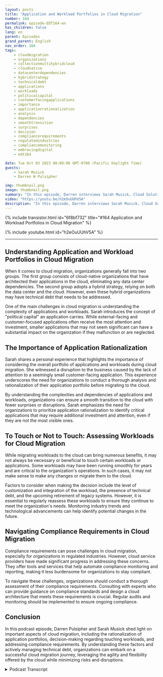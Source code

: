 ```yaml
---
layout: posts
title: "Application and Workload Portfolios in Cloud Migration"
number: 164
permalink: episode-EDT164-en
has_children: false
lang: en
parent: Episodes
grand_parent: English
nav_order: 164
tags:
    - cloudmigration
    - organizations
    - collectionmultihybridcloud
    - cloudnative
    - datacenterdependencies
    - hybridstrategy
    - technicaldebt
    - applications
    - workloads
    - politicalcapital
    - customerfacingapplications
    - importance
    - applicationrationalization
    - analysis
    - dependencies
    - smoothtransition
    - surprises
    - decision
    - compliancerequirements
    - regulatedindustries
    - compliancemonitoring
    - embracingdigital
    - edt164

date: Tue Oct 03 2023 00:00:00 GMT-0700 (Pacific Daylight Time)
guests:
    - Sarah Musick
    - Darren W Pulsipher

img: thumbnail.png
image: thumbnail.png
summary: "In this episode, Darren interviews Sarah Musick, Cloud Solution Architect at Intel. Together, they dive into the topic of application and workload portfolios in cloud migration. With Sarah's background in cloud consulting and optimization, she brings valuable insights to the discussion."
video: "https://youtu.be/h2eOuUUhV5A"
description: "In this episode, Darren interviews Sarah Musick, Cloud Solution Architect at Intel. Together, they dive into the topic of application and workload portfolios in cloud migration. With Sarah's background in cloud consulting and optimization, she brings valuable insights to the discussion."
---
```


<div>
{% include transistor.html id="6f8bf732" title="#164 Application and Workload Portfolios in Cloud Migration" %}

{% include youtube.html id="h2eOuUUhV5A" %}
</div>

---

## Understanding Application and Workload Portfolios in Cloud Migration

When it comes to cloud migration, organizations generally fall into two groups. The first group consists of cloud-native organizations that have architected their applications in the cloud, eliminating any data center dependencies. The second group adopts a hybrid strategy, relying on both the data center and the cloud. However, even these hybrid organizations may have technical debt that needs to be addressed.

One of the main challenges in cloud migration is understanding the complexity of applications and workloads. Sarah introduces the concept of "political capital" an application carries. While external-facing and customer-focused applications often receive the most attention and investment, smaller applications that may not seem significant can have a substantial impact on the organization if they malfunction or are neglected.

## The Importance of Application Rationalization

Sarah shares a personal experience that highlights the importance of considering the overall portfolio of applications and workloads during cloud migration. She witnessed a disruption to the business caused by the lack of attention to a seemingly small customer-facing application. This experience underscores the need for organizations to conduct a thorough analysis and rationalization of their application portfolio before migrating to the cloud.

By understanding the complexities and dependencies of applications and workloads, organizations can ensure a smooth transition to the cloud with fewer surprises or disruptions. Sarah emphasizes the need for organizations to prioritize application rationalization to identify critical applications that may require additional investment and attention, even if they are not the most visible ones.

## To Touch or Not to Touch: Assessing Workloads for Cloud Migration

While migrating workloads to the cloud can bring numerous benefits, it may not always be necessary or beneficial to touch certain workloads or applications. Some workloads may have been running smoothly for years and are critical to the organization's operations. In such cases, it may not make sense to make any changes or migrate them to the cloud.

Factors to consider when making the decision include the level of customization and integration of the workload, the presence of technical debt, and the upcoming retirement of legacy systems. However, it is essential to regularly reassess these workloads to ensure they continue to meet the organization's needs. Monitoring industry trends and technological advancements can help identify potential changes in the future.

## Navigating Compliance Requirements in Cloud Migration

Compliance requirements can pose challenges in cloud migration, especially for organizations in regulated industries. However, cloud service providers have made significant progress in addressing these concerns. They offer tools and services that help automate compliance monitoring and reporting, making it less burdensome for organizations to stay compliant.

To navigate these challenges, organizations should conduct a thorough assessment of their compliance requirements. Consulting with experts who can provide guidance on compliance standards and design a cloud architecture that meets these requirements is crucial. Regular audits and monitoring should be implemented to ensure ongoing compliance.

## Conclusion

In this podcast episode, Darren Pulsipher and Sarah Musick shed light on important aspects of cloud migration, including the rationalization of application portfolios, decision-making regarding touching workloads, and addressing compliance requirements. By understanding these factors and actively managing technical debt, organizations can embark on a successful cloud migration journey, leveraging the agility and flexibility offered by the cloud while minimizing risks and disruptions.



<details>
<summary> Podcast Transcript </summary>

<p></p>

</details>
